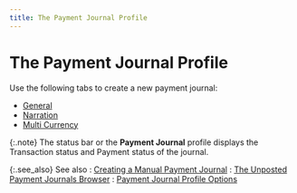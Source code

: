 ```yaml
---
title: The Payment Journal Profile
---
```


# The Payment Journal Profile


Use the following tabs to create a new payment journal:

- [General]({{site.acc_baseurl}}/vendor-payments-and-refunds/creating-a-manual-payment-journal/payment_journal_profile_general.html)
- [Narration]({{site.acc_baseurl}}/vendor-payments-and-refunds/creating-a-manual-payment-journal/payment_journal_profile_notes.html)
- [Multi  Currency]({{site.acc_baseurl}}/vendor-payments-and-refunds/creating-a-manual-payment-journal/payment_journal_profile_multi_currency.html)



{:.note}
The status bar or the **Payment 
 Journal** profile displays the Transaction status and Payment status  of the journal.


{:.see_also}
See also
: [Creating  a Manual Payment Journal]({{site.acc_baseurl}}/vendor-payments-and-refunds/creating-a-manual-payment-journal/creating_a_manual_payment_journal.html)
: [The Unposted  Payment Journals Browser]({{site.acc_baseurl}}/vendor-payments-and-refunds/payment-journals-browser/payment_journal_browser.html)
: [Payment  Journal Profile Options]({{site.acc_baseurl}}/vendor-payments-and-refunds/creating-a-manual-payment-journal/payment_journal_profile_options.html)
